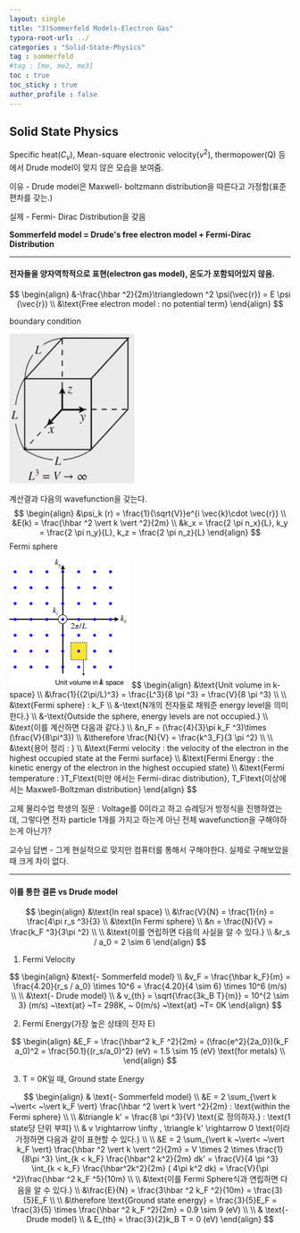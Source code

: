 ```yaml
---
layout: single
title: "3)Sommerfeld Models-Electron Gas"
typora-root-url: ../
categories : "Solid-State-Physics"
tag : sommerfeld
#tag : [me, me2, me3]
toc : true
toc_sticky : true
author_profile : false
---
```

## Solid State Physics

Specific heat($C_v$), Mean-square electronic velocity($v^2$​), thermopower(Q) 등에서 Drude model이 맞지 않은 모습을 보여줌.

이유 - Drude model은 Maxwell- boltzmann distribution을 따른다고 가정함(표준편차를 갖는.)

실제 - Fermi- Dirac Distribution을 갖음



**Sommerfeld model = Drude's free electron model + Fermi-Dirac Distribution**

---

#### 전자들을 양자역학적으로 표현(electron gas model), 온도가 포함되어있지 않음.

$$
\begin{align}
&-\frac{\hbar ^2}{2m}\triangledown ^2 \psi(\vec{r}) = E \psi (\vec{r})
\\
&\text{Free electron model : no potential term}
\end{align}
$$

 boundary condition

<img src="/images/3. Sommerfeld models/image-20240326132036720.png" alt="image-20240326132036720" style="zoom:67%;" />

계산결과 다음의 wavefunction을 갖는다.
$$
\begin{align}
&\psi_k (r) = \frac{1}{\sqrt{V}}e^{i \vec{k}\cdot \vec{r}}
\\
&E(k) = \frac{\hbar ^2 \vert k \vert ^2}{2m}
\\
&k_x = \frac{2 \pi n_x}{L}, k_y = \frac{2 \pi n_y}{L}, k_z = \frac{2 \pi n_z}{L}
\end{align}
$$
Fermi sphere

<img src="/images/3. Sommerfeld models/image-20240329115938442.png" alt="image-20240329115938442" style="zoom:50%;" />
$$
\begin{align}
&\text{Unit volume in k-space}
\\
&\frac{1}{(2\pi/L)^3} = \frac{L^3}{8 \pi ^3} = \frac{V}{8 \pi ^3}
\\
\\
&\text{Fermi sphere} : k_F
\\
&-\text{N개의 전자들로 채워준 energy level을 의미한다.}
\\
&-\text{Outside the sphere, energy levels are not occupied.}
\\
&\text{이를 계산하면 다음과 같다.}
\\
&n_F = (\frac{4}{3}\pi k_F ^3)\times (\frac{V}{8\pi^3})
\\
&\therefore \frac{N}{V} = \frac{k^3_F}{3 \pi ^2}
\\
\\
&\text{용어 정리 : }
\\
&\text{Fermi velocity : the velocity of the electron in the highest occupied state at the Fermi surface}
\\
&\text{Fermi Energy : the kinetic energy of the electron in the highest occupied state}
\\
&\text{Fermi temperature : }T_F\text{미만 에서는 Fermi-dirac distribution}, T_F\text{이상에서는 Maxwell-Boltzman distribution}
\end{align}
$$


고체 물리수업 학생의 질문 : Voltage를 0이라고 하고 슈레딩거 방정식을 진행하였는데, 그렇다면 전자 particle 1개를 가지고 하는게 아닌 전체 wavefunction을 구해야하는게 아닌가?

교수님 답변 - 그게 현실적으로 맞지만 컴퓨터를 통해서 구해야한다. 실제로 구해보았을 때 크게 차이 없다.

---

#### 이를 통한 결론 vs Drude model

$$
\begin{align}
&\text{In real space}
\\
&\frac{V}{N} = \frac{1}{n} = \frac{4\pi r_s ^3}{3} 
\\
&\text{In Fermi sphere}
\\
&n = \frac{N}{V} = \frac{k_F ^3}{3\pi ^2}
\\
\\
&\text{이를 연립하면 다음의 사실을 알 수 있다.}
\\
&r_s / a_0 = 2 \sim 6 
\end{align}
$$

1) Fermi Velocity

$$
\begin{align}
&\text{- Sommerfeld model}
\\
&v_F = \frac{\hbar k_F}{m} = \frac{4.20}{r_s / a_0} \times 10^6 = \frac{4.20}{4 \sim 6} \times 10^6 (m/s)
\\
\\
&\text{- Drude model}
\\
& v_{th} = \sqrt{\frac{3k_B T}{m}} = 10^{2 \sim 3} (m/s) ~\text{at} ~T= 298K, ~ 0(m/s) ~\text{at} ~T= 0K
\end{align}
$$

2. Fermi Energy(가장 높은 상태의 전자 E)

$$
\begin{align}
&E_F = \frac{\hbar^2 k_F ^2}{2m} = (\frac{e^2}{2a_0})(k_F a_0)^2 = \frac{50.1}{(r_s/a_0)^2} (eV) = 1.5 \sim 15 (eV) \text{for metals} 
\\
\end{align}
$$

3. T = 0K일 때, Ground state Energy

$$
\begin{align}
& \text{- Sommerfeld model}
\\
&E = 2 \sum_{\vert k ~\vert< ~\vert k_F \vert} \frac{\hbar ^2 \vert k \vert ^2}{2m} : \text{within the Fermi sphere}
\\
\\
&\triangle k' = \frac{8 \pi ^3}{V} \text{로 정의하자.} : \text{1 state당 단위 부피}
\\
& v \rightarrow \infty , \triangle k' \rightarrow 0 \text{이라 가정하면 다음과 같이 표현할 수 있다.}
\\
\\
&E = 2 \sum_{\vert k ~\vert< ~\vert k_F \vert} \frac{\hbar ^2 \vert k \vert ^2}{2m} = V \times 2 \times \frac{1}{8\pi ^3} \int_{k < k_F} \frac{\hbar^2 k^2}{2m} dk' = \frac{V}{4 \pi ^3} \int_{k < k_F} \frac{\hbar^2k^2}{2m} ( 4\pi k^2 dk) = \frac{V}{\pi ^2}\frac{\hbar ^2 k_F ^5}{10m}
\\
\\
&\text{이를 Fermi Sphere식과 연립하면 다음을 알 수 있다.}
\\
&\frac{E}{N} = \frac{3\hbar ^2 k_F ^2}{10m} = \frac{3}{5}E_F
\\
\\
&\therefore \text{Ground state energy} = \frac{3}{5}E_F = \frac{3}{5} \times \frac{\hbar ^2 k_F ^2}{2m} = 0.9 \sim 9 (eV)
\\
\\
& \text{- Drude model}
\\
& E_{th} = \frac{3}{2}k_B T = 0 (eV)
\end{align}
$$



